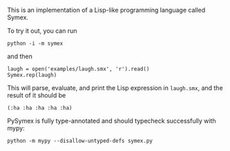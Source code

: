 This is an implementation of a Lisp-like programming language called Symex.

To try it out, you can run

    python -i -m symex

and then

    laugh = open('examples/laugh.smx', 'r').read()
    Symex.rep(laugh)

This will parse, evaluate, and print the Lisp expression in `laugh.smx`, and the result of it should be

    (:ha :ha :ha :ha :ha)

PySymex is fully type-annotated and should typecheck successfully with mypy:

    python -m mypy --disallow-untyped-defs symex.py
